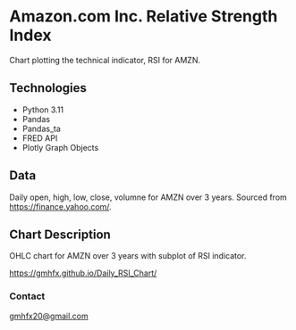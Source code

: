 # Amazon.com Inc. Relative Strength Index

Chart plotting the technical indicator, RSI for AMZN.

## Technologies

* Python 3.11
* Pandas
* Pandas_ta
* FRED API
* Plotly Graph Objects

## Data

Daily open, high, low, close, volumne for AMZN over 3 years.  Sourced from https://finance.yahoo.com/.


## Chart Description

OHLC chart for AMZN over 3 years with subplot of RSI indicator.

https://gmhfx.github.io/Daily_RSI_Chart/

### Contact

gmhfx20@gmail.com
